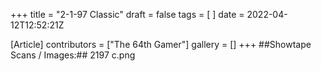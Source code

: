 +++
title = "2-1-97 Classic"
draft = false
tags = [ ]
date = 2022-04-12T12:52:21Z

[Article]
contributors = ["The 64th Gamer"]
gallery = []
+++
##Showtape Scans / Images:##
<gallery>
2197 c.png
</gallery>